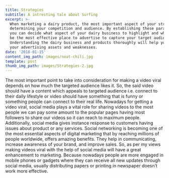 ```yaml
---
title: Strategies
subtitle: A intresting tale about Surfing
excerpt: >-
  When marketing a dairy product, the most important aspect of your strategy is
  determining your competition and audience. By establishing these parameters,
  you can decide what aspect of your dairy business to highlight and where will
  be the most effective place to advertise to capture your target audience.
  Understanding the dairy business and products thoroughly will help you discern
  your advertising assets and weaknesses.
date: '2018-01-15'
content_img_path: images/neat-chili.jpg
template: post
thumb_img_path: images/Strategies-2.jpg
---
```

The most important point to take into consideration for making a video viral depends on how much the targeted audience likes it. So, the said video should have a content which appeals to targeted audience i.e. connect to their daily lifestyle or video should have something that is funny or something people can connect to their real life. Nowadays for getting a video viral, social media plays a vital role for sharing videos to the most people we can pay some amount to the popular pages having most followers to share our videos so it can reach to maximum people. Additionally, social media gives instance response to customers having issues about product or any services. Social networking is becoming one of the most essential aspects of digital marketing that by reaching millions of people worldwide, offers amazing benefits. They help in communicating, increase awareness of your brand, and improve sales.
So, as per my views making videos viral with the help of social media will have a great enhancement to marketing. Because nowadays people are more engaged in mobile phones or gadgets where they can receive all new updates through social media, usually distributing papers or printing in newspaper doesn’t work more effective.

